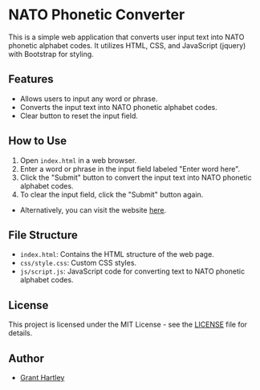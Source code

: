 # NATO Phonetic Converter

This is a simple web application that converts user input text into NATO phonetic alphabet codes. It utilizes HTML, CSS, and JavaScript (jquery) with Bootstrap for styling.

## Features

- Allows users to input any word or phrase.
- Converts the input text into NATO phonetic alphabet codes.
- Clear button to reset the input field.

## How to Use

1. Open `index.html` in a web browser.
2. Enter a word or phrase in the input field labeled "Enter word here".
3. Click the "Submit" button to convert the input text into NATO phonetic alphabet codes.
4. To clear the input field, click the "Submit" button again.

- Alternatively, you can visit the website [here](https://hrantgartley.github.io/psychic-octo-giggle-juliet/).
## File Structure

- `index.html`: Contains the HTML structure of the web page.
- `css/style.css`: Custom CSS styles.
- `js/script.js`: JavaScript code for converting text to NATO phonetic alphabet codes.

## License

This project is licensed under the MIT License - see the [LICENSE](LICENSE) file for details.

## Author

- [Grant Hartley](https://github.com/hrantgartley)

